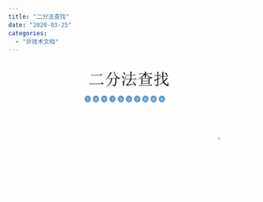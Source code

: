 ```yaml
---
title: "二分法查找"
date: "2020-03-25"
categories: 
  - "非技术文档"
---
```


![](images/%E4%BA%8C%E5%88%86%E6%B3%95%E6%9F%A5%E6%89%BE.gif)
